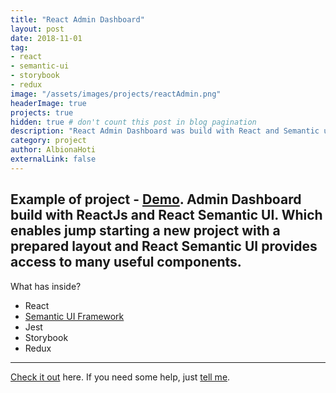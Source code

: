 ```yaml
---
title: "React Admin Dashboard"
layout: post
date: 2018-11-01
tag: 
- react
- semantic-ui
- storybook
- redux
image: "/assets/images/projects/reactAdmin.png"
headerImage: true
projects: true
hidden: true # don't count this post in blog pagination
description: "React Admin Dashboard was build with React and Semantic ui framework."
category: project
author: AlbionaHoti
externalLink: false
---
```


Example of project - [Demo]("/assets/images/projects/reactAdmin.png"). 
Admin Dashboard build with ReactJs and React Semantic UI. Which enables jump starting a new project with a prepared layout and React Semantic UI provides access to many useful components.
---

What has inside?

- React
- [Semantic UI Framework](https://react.semantic-ui.com/)
- Jest
- Storybook
- Redux

---

[Check it out](https://albionahoti.github.io/react_admin_dashboard/) here.
If you need some help, just [tell me](https://github.com/AlbionaHoti/react_admin_dashboard/issues).
